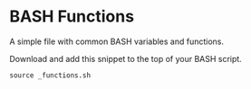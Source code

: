 # BASH Functions

A simple file with common BASH variables and functions.

Download and add this snippet to the top of your BASH script.

```source _functions.sh```


